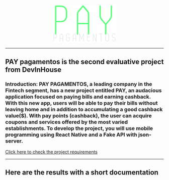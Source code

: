 
<p align="center">
  <img src="https://github.com/tiagodgy/PAY-PAGAMENTOS/blob/master/src/screens/images/logoPayPagamentos.png?raw=true" width="200" />
</p>
<hr/>
<h2>PAY pagamentos is the second evaluative project from DevInHouse</h2>
<h3> Introduction: PAY PAGAMENTOS, a leading company in the Fintech segment, has a new project entitled
PAY, an audacious application focused on paying bills and earning cashback. With this new app, users will be able to pay their bills without leaving home and in addition to accumulating a good cashback value($). With pay points (cashback), the user can acquire coupons and services offered by the most varied establishments.
To develop the project, you will use mobile programming using React Native and a
Fake API with json-server. </h3>
<a href="https://github.com/tiagodgy/PAY-PAGAMENTOS/blob/master/ProjectDetails.pdf">Click here to check the project requirements</a>
<hr/>
<h2> Here are the results with a short documentation </h2>
